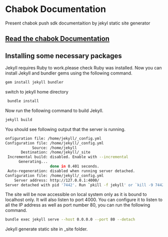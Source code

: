 # Chabok Documentation
Present chabok push sdk documentaition by jekyl static site generator
 
## [Read the chabok Documentation](http://doc.chabokpush.com)

## Installing some necessary packages

Jekyll requires Ruby to work.please check Ruby was installed.
Now you can install Jekyll and bundler gems using the following command.

```bash
gem install jekyll bundler
```

switch to jekyll home directory

```bash
 bundle install
```

Now run the following command to build Jekyll.

```bash
jekyll build
```

You should see following output that the server is running.

```bash
onfiguration file: /home/jekyll/_config.yml
Configuration file: /home/jekyll/_config.yml
            Source: /home/jekyll
       Destination: /home/jekyll/_site
 Incremental build: disabled. Enable with --incremental
      Generating...
                    done in 0.401 seconds.
 Auto-regeneration: disabled when running server detached.
Configuration file: /home/jekyll/_config.yml
    Server address: http://127.0.0.1:4000/
Server detached with pid '7442'. Run `pkill -f jekyll' or `kill -9 7442' to stop the server.
```

The site will be now accessible on local system only as it is bound to localhost only. It will also listen to port 4000. You can configure it to listen to all the IP address as well as port number 80, you can run the following command.

```bash
bundle exec jekyll serve --host 0.0.0.0 --port 80 --detach
```

Jekyll generate static site in _site folder.
